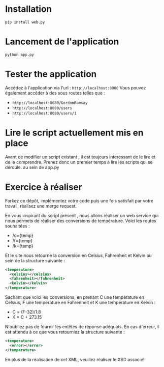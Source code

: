 # Installation

`pip install web.py`

# Lancement de l'application

`python app.py`

# Tester the application

Accédez à l'application via l'url : `http://localhost:8080`
Vous pouvez également accéder à des sous routes telles que :

- `http://localhost:8080/GordonRamsay`
- `http://localhost:8080/users`
- `http://localhost:8080/users/1`

# Lire le script actuellement mis en place

Avant de modifier un script existant , il est toujours interessant de le lire et de le comprendre.
Prenez donc un premier temps à lire les scripts qui se déroule. au sein de app.py

# Exercice à réaliser

Forkez ce dépôt, implémentez votre code puis une fois satisfait par votre travail, réalisez une merge request.

En vous inspirant du script présent , nous allons réaliser un web service qui nous permets de réaliser des conversions de température.
Voici les routes souhaitées :

- /c={temp}
- /f={temp}
- /k={temp}

Et le site nous retourne la conversion en Celsius, Fahrenheit et Kelvin au sein de la structure suivante : 

```xml
<temperature>
  <celsius></celsius>
  <fahrenheit></fahrenheit>
  <kelvin></kelvin>
</temperature>
```

Sachant que voici les conversions, en prenant C une température en Celsius, F une température en Fahrenheit et K une température en Kelvin :

 - C = (F-32)/1.8
 - K = C + 273.15

 N'oubliez pas de fournir les entêtes de réponse adéquats.
 En cas d'erreur, il est attendu à ce que vous retourniez la structure suivante : 

```xml
<temperature>
  <error></error>
</temperature>
```

En plus de la réalisation de cet XML, veuillez réaliser le XSD associé!
